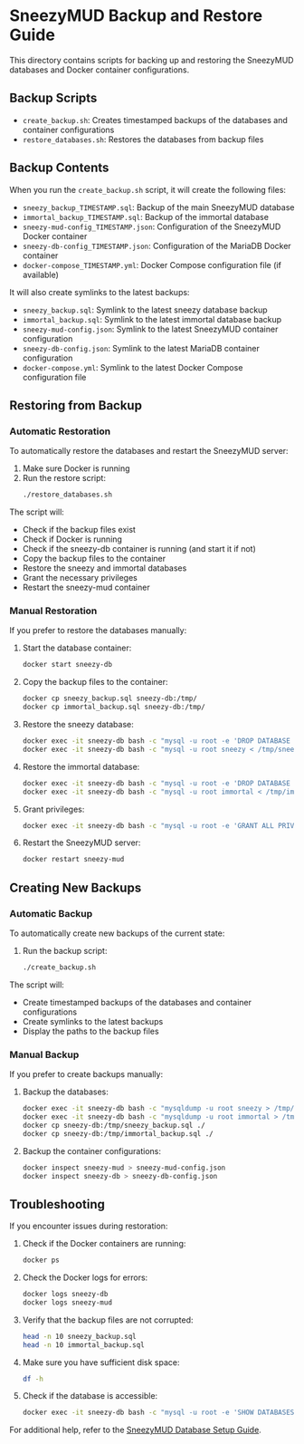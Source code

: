 # SneezyMUD Backup and Restore Guide

This directory contains scripts for backing up and restoring the SneezyMUD databases and Docker container configurations.

## Backup Scripts

- `create_backup.sh`: Creates timestamped backups of the databases and container configurations
- `restore_databases.sh`: Restores the databases from backup files

## Backup Contents

When you run the `create_backup.sh` script, it will create the following files:

- `sneezy_backup_TIMESTAMP.sql`: Backup of the main SneezyMUD database
- `immortal_backup_TIMESTAMP.sql`: Backup of the immortal database
- `sneezy-mud-config_TIMESTAMP.json`: Configuration of the SneezyMUD Docker container
- `sneezy-db-config_TIMESTAMP.json`: Configuration of the MariaDB Docker container
- `docker-compose_TIMESTAMP.yml`: Docker Compose configuration file (if available)

It will also create symlinks to the latest backups:

- `sneezy_backup.sql`: Symlink to the latest sneezy database backup
- `immortal_backup.sql`: Symlink to the latest immortal database backup
- `sneezy-mud-config.json`: Symlink to the latest SneezyMUD container configuration
- `sneezy-db-config.json`: Symlink to the latest MariaDB container configuration
- `docker-compose.yml`: Symlink to the latest Docker Compose configuration file

## Restoring from Backup

### Automatic Restoration

To automatically restore the databases and restart the SneezyMUD server:

1. Make sure Docker is running
2. Run the restore script:
   ```bash
   ./restore_databases.sh
   ```

The script will:
- Check if the backup files exist
- Check if Docker is running
- Check if the sneezy-db container is running (and start it if not)
- Copy the backup files to the container
- Restore the sneezy and immortal databases
- Grant the necessary privileges
- Restart the sneezy-mud container

### Manual Restoration

If you prefer to restore the databases manually:

1. Start the database container:
   ```bash
   docker start sneezy-db
   ```

2. Copy the backup files to the container:
   ```bash
   docker cp sneezy_backup.sql sneezy-db:/tmp/
   docker cp immortal_backup.sql sneezy-db:/tmp/
   ```

3. Restore the sneezy database:
   ```bash
   docker exec -it sneezy-db bash -c "mysql -u root -e 'DROP DATABASE IF EXISTS sneezy; CREATE DATABASE sneezy;'"
   docker exec -it sneezy-db bash -c "mysql -u root sneezy < /tmp/sneezy_backup.sql"
   ```

4. Restore the immortal database:
   ```bash
   docker exec -it sneezy-db bash -c "mysql -u root -e 'DROP DATABASE IF EXISTS immortal; CREATE DATABASE immortal;'"
   docker exec -it sneezy-db bash -c "mysql -u root immortal < /tmp/immortal_backup.sql"
   ```

5. Grant privileges:
   ```bash
   docker exec -it sneezy-db bash -c "mysql -u root -e 'GRANT ALL PRIVILEGES ON sneezy.* TO \"root\"@\"%\"; GRANT ALL PRIVILEGES ON immortal.* TO \"root\"@\"%\"; FLUSH PRIVILEGES;'"
   ```

6. Restart the SneezyMUD server:
   ```bash
   docker restart sneezy-mud
   ```

## Creating New Backups

### Automatic Backup

To automatically create new backups of the current state:

1. Run the backup script:
   ```bash
   ./create_backup.sh
   ```

The script will:
- Create timestamped backups of the databases and container configurations
- Create symlinks to the latest backups
- Display the paths to the backup files

### Manual Backup

If you prefer to create backups manually:

1. Backup the databases:
   ```bash
   docker exec -it sneezy-db bash -c "mysqldump -u root sneezy > /tmp/sneezy_backup.sql"
   docker exec -it sneezy-db bash -c "mysqldump -u root immortal > /tmp/immortal_backup.sql"
   docker cp sneezy-db:/tmp/sneezy_backup.sql ./
   docker cp sneezy-db:/tmp/immortal_backup.sql ./
   ```

2. Backup the container configurations:
   ```bash
   docker inspect sneezy-mud > sneezy-mud-config.json
   docker inspect sneezy-db > sneezy-db-config.json
   ```

## Troubleshooting

If you encounter issues during restoration:

1. Check if the Docker containers are running:
   ```bash
   docker ps
   ```

2. Check the Docker logs for errors:
   ```bash
   docker logs sneezy-db
   docker logs sneezy-mud
   ```

3. Verify that the backup files are not corrupted:
   ```bash
   head -n 10 sneezy_backup.sql
   head -n 10 immortal_backup.sql
   ```

4. Make sure you have sufficient disk space:
   ```bash
   df -h
   ```

5. Check if the database is accessible:
   ```bash
   docker exec -it sneezy-db bash -c "mysql -u root -e 'SHOW DATABASES;'"
   ```

For additional help, refer to the [SneezyMUD Database Setup Guide](../docs/database/setup.md).
